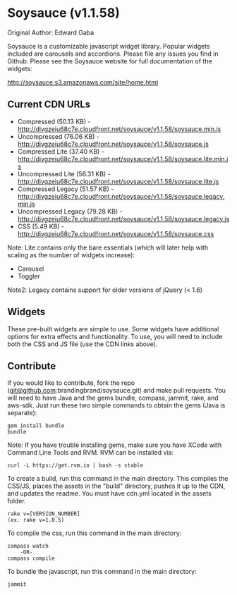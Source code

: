 # Soysauce (v1.1.58)
Original Author: Edward Gaba

Soysauce is a customizable javascript widget library. Popular widgets included are carousels and accordions. Please file any issues you find in Github. Please see the Soysauce website for full documentation of the widgets:

http://soysauce.s3.amazonaws.com/site/home.html

## Current CDN URLs
* Compressed (50.13 KB) - http://divgzeiu68c7e.cloudfront.net/soysauce/v1.1.58/soysauce.min.js
* Uncompressed (76.06 KB) - http://divgzeiu68c7e.cloudfront.net/soysauce/v1.1.58/soysauce.js
* Compressed Lite (37.40 KB) - http://divgzeiu68c7e.cloudfront.net/soysauce/v1.1.58/soysauce.lite.min.js
* Uncompressed Lite (56.31 KB) - http://divgzeiu68c7e.cloudfront.net/soysauce/v1.1.58/soysauce.lite.js
* Compressed Legacy (51.57 KB) - http://divgzeiu68c7e.cloudfront.net/soysauce/v1.1.58/soysauce.legacy.min.js
* Uncompressed Legacy (79.28 KB) - http://divgzeiu68c7e.cloudfront.net/soysauce/v1.1.58/soysauce.legacy.js
* CSS (5.49 KB) - http://divgzeiu68c7e.cloudfront.net/soysauce/v1.1.58/soysauce.css

Note: Lite contains only the bare essentials (which will later help with scaling as the number of widgets increase):
* Carousel
* Toggler

Note2: Legacy contains support for older versions of jQuery (< 1.6)

## Widgets
These pre-built widgets are simple to use. Some widgets have additional options for extra effects and functionality. To use, you will need to include both the CSS and JS file (use the CDN links above).

## Contribute
If you would like to contribute, fork the repo (git@github.com:brandingbrand/soysauce.git) and make pull requests. You will need to have Java and the gems bundle, compass, jammit, rake, and aws-sdk. Just run these two simple commands to obtain the gems (Java is separate):

	gem install bundle
	bundle

Note: If you have trouble installing gems, make sure you have XCode with Command Line Tools and RVM. RVM can be installed via:

	curl -L https://get.rvm.io | bash -s stable

To create a build, run this command in the main directory. This compiles the CSS/JS, places the assets in the "build" directory, pushes it up to the CDN, and updates the readme. You must have cdn.yml located in the assets folder.

	rake v=[VERSION_NUMBER]
	(ex. rake v=1.0.5)

To compile the css, run this command in the main directory:

	compass watch
		-OR-
	compass compile

To bundle the javascript, run this command in the main directory:

	jammit

